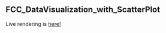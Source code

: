 ## FCC_DataVisualization_with_ScatterPlot

Live rendering is [here!](https://archcharles.github.io/FCC_DataVisualization_with_ScatterPlot/)
